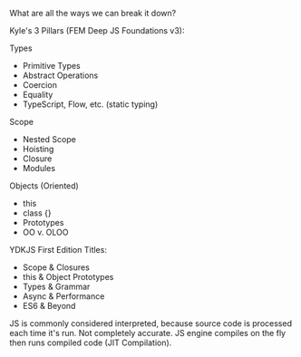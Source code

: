 What are all the ways we can break it down?

Kyle's 3 Pillars (FEM Deep JS Foundations v3):

Types
- Primitive Types
- Abstract Operations
- Coercion
- Equality
- TypeScript, Flow, etc. (static typing)

Scope
- Nested Scope
- Hoisting
- Closure
- Modules

Objects (Oriented)
- this
- class {}
- Prototypes
- OO v. OLOO

YDKJS First Edition Titles:
- Scope & Closures
- this & Object Prototypes
- Types & Grammar
- Async & Performance
- ES6 & Beyond

JS is commonly considered interpreted, because source code is processed each time it's run. Not completely accurate. JS engine compiles on the fly then runs compiled code (JIT Compilation).